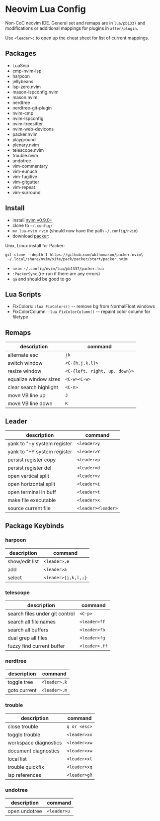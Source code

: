 # Neovim Lua Config

Non-CoC neovim IDE. General set and remaps are in `lua/pb1337` and
modifications or additional mappings for plugins in `after/plugin`.

Use `<leader>c` to open up the cheat sheet for list of current mappings.

## Packages
 - LuaSnip
 - cmp-nvim-lsp
 - harpoon
 - jellybeans
 - lsp-zero.nvim
 - mason-lspconfig.nvim
 - mason.nvim
 - nerdtree
 - nerdtree-git-plugin
 - nvim-cmp
 - nvim-lspconfig
 - nvim-treesitter
 - nvim-web-devicons
 - packer.nvim
 - playground
 - plenary.nvim
 - telescope.nvim
 - trouble.nvim
 - undotree
 - vim-commentary
 - vim-eunuch
 - vim-fugitive
 - vim-gitgutter
 - vim-repeat
 - vim-surround

## Install

- install [nvim v0.9.0+](https://github.com/neovim/neovim/wiki/Installing-Neovim)
- clone to `~/.config/`
- `mv lua-nvim nvim` (should now have the path `~/.config/nvim`)
- download [packer](https://github.com/wbthomason/packer.nvim):

Unix, Linux install for Packer:
```
git clone --depth 1 https://github.com/wbthomason/packer.nvim\
 ~/.local/share/nvim/site/pack/packer/start/packer.nvim
```

- `nvim ~/.config/nvim/lua/pb1337/packer.lua`
- `:PackerSync` (re-run if there are any errors)
- `qa` and should be good to go

## Lua Scripts

- FixColors: `:lua FixColors()` -- remove bg from NormalFloat windows
- FixColorColumn: `:lua FixColorColumn()` -- repaint color column for filetype

## Remaps

| description | command |
|-------------|---------|
|alternate esc|`jk`|
|switch window|`<C-{h,j,k,l}>`|
|resize window|`<C-{left, right, up, down}>`|
|equalize window sizes| `<C-w><C-w>`|
|clear search highlight|`<C-n>`|
|move VB line up|`J`|
|move VB line down|`K`|

## Leader

| description | command |
|-------------|---------|
|yank to "+y system register|`<leader>y`|
|yank to "+Y  system register|`<leader>Y`|
|persist register copy|`<leader>p`|
|persist register del|`<leader>d`|
|open vertical split|`<leader>v`|
|open horizontal split|`<leader>i`|
|open terminal in buff|`<leader>t`|
|make file executable|`<leader>x`|
|source current file|`<leader><leader>`|

## Package Keybinds

### harpoon

| description | command |
|-------------|---------|
|show/edit list|`<leader>,e`|
|add|`<leader>a`|
|select|`<leader>{j,k,l,;}`|

### telescope

| description | command |
|-------------|---------|
|search files under git control|`<C-p>`|
|search all file names|`<leader>ff`|
|search all buffers|`<leader>fb`|
|dual grep all files|`<leader>fg`|
|fuzzy find current buffer|`<leader>,ff`|

### nerdtree

| description | command |
|-------------|---------|
|toggle tree|`<leader>,k`|
|goto current|`<leader>,m`|

### trouble

| description | command |
|-------------|---------|
|close trouble|`q or <esc>`|
|toggle trouble|`<leader>xx`|
|workspace diagnostics|`<leader>xw`|
|document diagnostics|`<leader>xw`|
|local list|`<leader>xl`|
|trouble quickfix|`<leader>xq`|
|lsp references|`<leader>gR`|

### undotree

| description | command |
|-------------|---------|
|open undotree|`<leader>u`|

